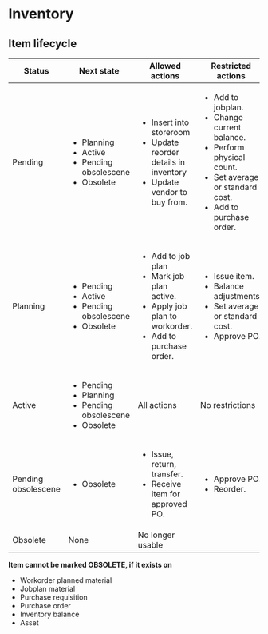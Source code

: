 # Inventory

## Item lifecycle

| Status              | Next state                                                                              | Allowed actions                                                                                                                       | Restricted actions                                                                                                                                                        |
| ------------------- | --------------------------------------------------------------------------------------- | ------------------------------------------------------------------------------------------------------------------------------------- | ------------------------------------------------------------------------------------------------------------------------------------------------------------------------- |
| Pending             | <ul><li>Planning</li><li>Active</li><li>Pending obsolescene</li><li>Obsolete</li></ul>  | <ul><li>Insert into storeroom</li> <li>Update reorder details in inventory</li> <li>Update vendor to buy from.</li></ul>              | <ul><li>Add to jobplan.</li> <li>Change current balance.</li> <li>Perform physical count.</li> <li>Set average or standard cost.</li><li>Add to purchase order.</li></ul> |
| Planning            | <ul><li>Pending</li><li>Active</li><li>Pending obsolescene</li><li>Obsolete</li></ul>   | <ul><li>Add to job plan</li> <li>Mark job plan active.</li> <li>Apply job plan to workorder.</li><li>Add to purchase order.</li></ul> | <ul><li>Issue item.</li> <li>Balance adjustments.</li><li>Set average or standard cost.</li><li>Approve PO.</li></ul>                                                     |
| Active              | <ul><li>Pending</li><li>Planning</li><li>Pending obsolescene</li><li>Obsolete</li></ul> | All actions                                                                                                                           | No restrictions                                                                                                                                                           |
| Pending obsolescene | <ul><li>Obsolete</li></ul>                                                              | <ul><li>Issue, return, transfer.</li><li>Receive item for approved PO.</li></ul>                                                      | <ul><li>Approve PO.</li><li>Reorder.</li></ul>                                                                                                                            |
| Obsolete            | None                                                                                    | No longer usable                                                                                                                      |

**Item cannot be marked OBSOLETE, if it exists on**

- Workorder planned material
- Jobplan material
- Purchase requisition
- Purchase order
- Inventory balance
- Asset